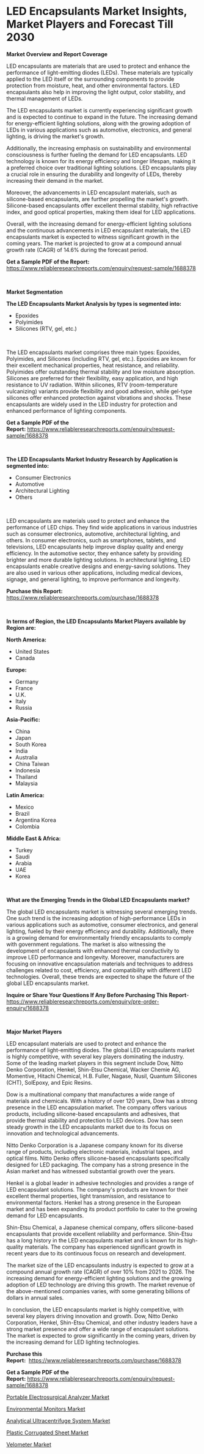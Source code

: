 <p><h1>LED Encapsulants Market Insights, Market Players and Forecast Till 2030</h1></p><p><strong>Market Overview and Report Coverage</strong></p>
<p><p>LED encapsulants are materials that are used to protect and enhance the performance of light-emitting diodes (LEDs). These materials are typically applied to the LED itself or the surrounding components to provide protection from moisture, heat, and other environmental factors. LED encapsulants also help in improving the light output, color stability, and thermal management of LEDs.</p><p>The LED encapsulants market is currently experiencing significant growth and is expected to continue to expand in the future. The increasing demand for energy-efficient lighting solutions, along with the growing adoption of LEDs in various applications such as automotive, electronics, and general lighting, is driving the market's growth.</p><p>Additionally, the increasing emphasis on sustainability and environmental consciousness is further fueling the demand for LED encapsulants. LED technology is known for its energy efficiency and longer lifespan, making it a preferred choice over traditional lighting solutions. LED encapsulants play a crucial role in ensuring the durability and longevity of LEDs, thereby increasing their demand in the market.</p><p>Moreover, the advancements in LED encapsulant materials, such as silicone-based encapsulants, are further propelling the market's growth. Silicone-based encapsulants offer excellent thermal stability, high refractive index, and good optical properties, making them ideal for LED applications.</p><p>Overall, with the increasing demand for energy-efficient lighting solutions and the continuous advancements in LED encapsulant materials, the LED encapsulants market is expected to witness significant growth in the coming years. The market is projected to grow at a compound annual growth rate (CAGR) of 14.6% during the forecast period.</p></p>
<p><strong>Get a Sample PDF of the Report:</strong> <a href="https://www.reliableresearchreports.com/enquiry/request-sample/1688378">https://www.reliableresearchreports.com/enquiry/request-sample/1688378</a></p>
<p>&nbsp;</p>
<p><strong>Market Segmentation</strong></p>
<p><strong>The LED Encapsulants Market Analysis by types is segmented into:</strong></p>
<p><ul><li>Epoxides</li><li>Polyimides</li><li>Silicones (RTV, gel, etc.)</li></ul></p>
<p>&nbsp;</p>
<p><p>The LED encapsulants market comprises three main types: Epoxides, Polyimides, and Silicones (including RTV, gel, etc.). Epoxides are known for their excellent mechanical properties, heat resistance, and reliability. Polyimides offer outstanding thermal stability and low moisture absorption. Silicones are preferred for their flexibility, easy application, and high resistance to UV radiation. Within silicones, RTV (room-temperature vulcanizing) variants provide flexibility and good adhesion, while gel-type silicones offer enhanced protection against vibrations and shocks. These encapsulants are widely used in the LED industry for protection and enhanced performance of lighting components.</p></p>
<p><strong>Get a Sample PDF of the Report:</strong>&nbsp;<a href="https://www.reliableresearchreports.com/enquiry/request-sample/1688378">https://www.reliableresearchreports.com/enquiry/request-sample/1688378</a></p>
<p>&nbsp;</p>
<p><strong>The LED Encapsulants Market Industry Research by Application is segmented into:</strong></p>
<p><ul><li>Consumer Electronics</li><li>Automotive</li><li>Architectural Lighting</li><li>Others</li></ul></p>
<p>&nbsp;</p>
<p><p>LED encapsulants are materials used to protect and enhance the performance of LED chips. They find wide applications in various industries such as consumer electronics, automotive, architectural lighting, and others. In consumer electronics, such as smartphones, tablets, and televisions, LED encapsulants help improve display quality and energy efficiency. In the automotive sector, they enhance safety by providing brighter and more durable lighting solutions. In architectural lighting, LED encapsulants enable creative designs and energy-saving solutions. They are also used in various other applications, including medical devices, signage, and general lighting, to improve performance and longevity.</p></p>
<p><strong>Purchase this Report:</strong>&nbsp; <a href="https://www.reliableresearchreports.com/purchase/1688378">https://www.reliableresearchreports.com/purchase/1688378</a></p>
<p>&nbsp;</p>
<p><strong>In terms of Region, the LED Encapsulants Market Players available by Region are:</strong></p>
<p>
    <p> <strong> North America: </strong>
        <ul>
            <li>United States</li>
            <li>Canada</li>
        </ul>
        </p> 
    <p> <strong> Europe: </strong>
        <ul>
            <li>Germany</li>
            <li>France</li>
            <li>U.K.</li>
            <li>Italy</li>
            <li>Russia</li>
        </ul>
        </p> 
    <p> <strong> Asia-Pacific: </strong>
        <ul>
            <li>China</li>
            <li>Japan</li>
            <li>South Korea</li>
            <li>India</li>
            <li>Australia</li>
            <li>China Taiwan</li>
            <li>Indonesia</li>
            <li>Thailand</li>
            <li>Malaysia</li>
        </ul>
        </p> 
    <p> <strong> Latin America: </strong>
        <ul>
            <li>Mexico</li>
            <li>Brazil</li>
            <li>Argentina Korea</li>
            <li>Colombia</li>
        </ul>
        </p> 
    <p> <strong> Middle East & Africa: </strong>
        <ul>
            <li>Turkey</li>
            <li>Saudi</li>
            <li>Arabia</li>
            <li>UAE</li>
            <li>Korea</li>
        </ul>
    </p>
    </p>
<p>&nbsp;</p>
<p><strong>What are the Emerging Trends in the Global LED Encapsulants market?</strong></p>
<p><p>The global LED encapsulants market is witnessing several emerging trends. One such trend is the increasing adoption of high-performance LEDs in various applications such as automotive, consumer electronics, and general lighting, fueled by their energy efficiency and durability. Additionally, there is a growing demand for environmentally friendly encapsulants to comply with government regulations. The market is also witnessing the development of encapsulants with enhanced thermal conductivity to improve LED performance and longevity. Moreover, manufacturers are focusing on innovative encapsulation materials and techniques to address challenges related to cost, efficiency, and compatibility with different LED technologies. Overall, these trends are expected to shape the future of the global LED encapsulants market.</p></p>
<p><strong>Inquire or Share Your Questions If Any Before Purchasing This Report</strong>- <a href="https://www.reliableresearchreports.com/enquiry/pre-order-enquiry/1688378">https://www.reliableresearchreports.com/enquiry/pre-order-enquiry/1688378</a></p>
<p>&nbsp;</p>
<p><strong>Major Market Players</strong></p>
<p><p>LED encapsulant materials are used to protect and enhance the performance of light-emitting diodes. The global LED encapsulants market is highly competitive, with several key players dominating the industry. Some of the leading market players in this segment include Dow, Nitto Denko Corporation, Henkel, Shin-Etsu Chemical, Wacker Chemie AG, Momentive, Hitachi Chemical, H.B. Fuller, Nagase, Nusil, Quantum Silicones (CHT), SolEpoxy, and Epic Resins.</p><p>Dow is a multinational company that manufactures a wide range of materials and chemicals. With a history of over 120 years, Dow has a strong presence in the LED encapsulation market. The company offers various products, including silicone-based encapsulants and adhesives, that provide thermal stability and protection to LED devices. Dow has seen steady growth in the LED encapsulants market due to its focus on innovation and technological advancements.</p><p>Nitto Denko Corporation is a Japanese company known for its diverse range of products, including electronic materials, industrial tapes, and optical films. Nitto Denko offers silicone-based encapsulants specifically designed for LED packaging. The company has a strong presence in the Asian market and has witnessed substantial growth over the years.</p><p>Henkel is a global leader in adhesive technologies and provides a range of LED encapsulant solutions. The company's products are known for their excellent thermal properties, light transmission, and resistance to environmental factors. Henkel has a strong presence in the European market and has been expanding its product portfolio to cater to the growing demand for LED encapsulants.</p><p>Shin-Etsu Chemical, a Japanese chemical company, offers silicone-based encapsulants that provide excellent reliability and performance. Shin-Etsu has a long history in the LED encapsulants market and is known for its high-quality materials. The company has experienced significant growth in recent years due to its continuous focus on research and development.</p><p>The market size of the LED encapsulants industry is expected to grow at a compound annual growth rate (CAGR) of over 10% from 2021 to 2026. The increasing demand for energy-efficient lighting solutions and the growing adoption of LED technology are driving this growth. The market revenue of the above-mentioned companies varies, with some generating billions of dollars in annual sales.</p><p>In conclusion, the LED encapsulants market is highly competitive, with several key players driving innovation and growth. Dow, Nitto Denko Corporation, Henkel, Shin-Etsu Chemical, and other industry leaders have a strong market presence and offer a wide range of encapsulant solutions. The market is expected to grow significantly in the coming years, driven by the increasing demand for LED lighting technologies.</p></p>
<p><strong>Purchase this Report:</strong>&nbsp;&nbsp;<a href="https://www.reliableresearchreports.com/purchase/1688378">https://www.reliableresearchreports.com/purchase/1688378</a></p>
<p></p>
<p><strong>Get a Sample PDF of the Report:</strong>&nbsp;<a href="https://www.reliableresearchreports.com/enquiry/request-sample/1688378">https://www.reliableresearchreports.com/enquiry/request-sample/1688378</a></p>
<p><p><a href="https://www.linkedin.com/pulse/portable-electrosurgical-analyzer-market-size-2023-2030-global/">Portable Electrosurgical Analyzer Market</a></p><p><a href="https://medium.com/@larrycrooks1923/environmental-monitors-market-size-cagr-trends-2024-2030-c576211c4341">Environmental Monitors Market</a></p><p><a href="https://medium.com/@trystanward/decoding-analytical-ultracentrifuge-system-market-metrics-market-share-trends-and-growth-3dc619f7e88d">Analytical Ultracentrifuge System Market</a></p><p><a href="https://www.linkedin.com/pulse/plastic-corrugated-sheet-market-insights-players-forecast/">Plastic Corrugated Sheet Market</a></p><p><a href="https://www.linkedin.com/pulse/decoding-velometer-market-deep-dive-latest-trends-segmentation/">Velometer Market</a></p></p>